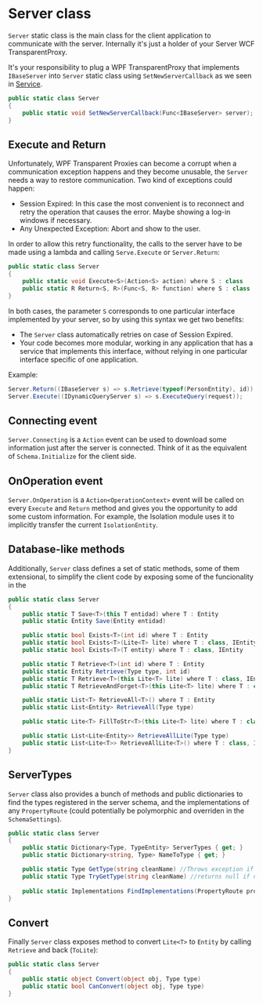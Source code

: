 ﻿# Server class

`Server` static class is the main class for the client application to communicate with the server. Internally it's just a holder of your Server WCF TransparentProxy. 

It's your responsibility to plug a WPF TransparentProxy that implements `IBaseServer` into `Server` static class using `SetNewServerCallback` as we seen in [Service]("../../Signum.Entities/Services/Services.md").

```C#
public static class Server
{
    public static void SetNewServerCallback(Func<IBaseServer> server);
}
```

## Execute and Return

Unfortunately, WPF Transparent Proxies can become a corrupt when a communication exception happens and they become unusable, the `Server` needs a way to restore communication. Two kind of exceptions could happen: 

* Session Expired: In this case the most convenient is to reconnect and retry the operation that causes the error. Maybe showing a log-in windows if necessary.
* Any Unexpected Exception: Abort and show to the user. 

In order to allow this retry functionality, the calls to the server have to be made using a lambda and calling `Serve.Execute` or `Server.Return`:


```C#
public static class Server
{
    public static void Execute<S>(Action<S> action) where S : class
    public static R Return<S, R>(Func<S, R> function) where S : class
}
```

In both cases, the parameter `S` corresponds to one particular interface implemented by your server, so by using this syntax we get two benefits:

   * The `Server` class automatically retries on case of Session Expired.
   * Your code becomes more modular, working in any application that has a service that implements this interface, without relying in one particular interface specific of one application.  

Example: 

```C#
Server.Return((IBaseServer s) => s.Retrieve(typeof(PersonEntity), id)); 
Server.Execute((IDynamicQueryServer s) => s.ExecuteQuery(request)); 
```

## Connecting event

`Server.Connecting` is a `Action` event can be used to download some information just after the server is connected. Think of it as the equivalent of `Schema.Initialize` for the client side. 

## OnOperation event
`Server.OnOperation` is a `Action<OperationContext>` event will be called on every `Execute` and `Return` method and gives you the opportunity to add some custom information. For example, the Isolation module uses it to implicitly transfer the current `IsolationEntity`. 


## Database-like methods

Additionally, `Server` class defines a set of static methods, some of them extensional, to simplify the client code by exposing some of the funcionality in the  

```C#
public static class Server
{
    public static T Save<T>(this T entidad) where T : Entity
    public static Entity Save(Entity entidad)

    public static bool Exists<T>(int id) where T : Entity
    public static bool Exists<T>(Lite<T> lite) where T : class, IEntity
    public static bool Exists<T>(T entity) where T : class, IEntity

    public static T Retrieve<T>(int id) where T : Entity
    public static Entity Retrieve(Type type, int id)
    public static T Retrieve<T>(this Lite<T> lite) where T : class, IEntity
    public static T RetrieveAndForget<T>(this Lite<T> lite) where T : class, IEntity

    public static List<T> RetrieveAll<T>() where T : Entity
    public static List<Entity> RetrieveAll(Type type)

    public static Lite<T> FillToStr<T>(this Lite<T> lite) where T : class, IEntity

    public static List<Lite<Entity>> RetrieveAllLite(Type type)
    public static List<Lite<T>> RetrieveAllLite<T>() where T : class, IEntity    
}
```

## ServerTypes

`Server` class also provides a bunch of methods and public dictionaries to find the types registered in the server schema, and the implementations of any `PropertyRoute` (could potentially be polymorphic and overriden in the `SchemaSettings`). 

```C#
public static class Server
{
    public static Dictionary<Type, TypeEntity> ServerTypes { get; }
    public static Dictionary<string, Type> NameToType { get; }

    public static Type GetType(string cleanName) //Throws exception if not found
    public static Type TryGetType(string cleanName) //returns null if not found
    
    public static Implementations FindImplementations(PropertyRoute propertyRoute)
}
```

## Convert

Finally `Server` class exposes method to convert `Lite<T>` to `Entity` by calling `Retrieve` and back (`ToLite`):

```C#
public static class Server
{
    public static object Convert(object obj, Type type)
    public static bool CanConvert(object obj, Type type)
}
```